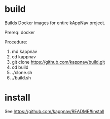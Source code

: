 # build
Builds Docker images for entire kAppNav project.

Prereq: docker

Procedure:

1. md kappnav
2. cd kappnav
3. git clone https://github.com/kappnav/build.git
4. cd build 
5. ./clone.sh
6. ./build.sh

# install 

See https://github.com/kappnav/README#install
